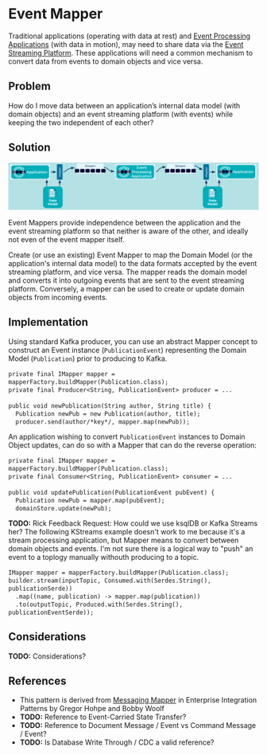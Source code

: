 # Event Mapper
Traditional applications (operating with data at rest) and [Event Processing Applications](event-processing-application.md) (with data in motion), may need to share data via the [Event Streaming Platform](../event-streaming/event-streaming-platform.md). These applications will need a common mechanism to convert data from events to domain objects and vice versa.

## Problem
How do I move data between an application’s internal data model (with domain objects) and an event streaming platform (with events) while keeping the two independent of each other?

## Solution
![event-mapper](../img/event-mapper.png)

Event Mappers provide independence between the application and the event streaming platform so that neither is aware of the other, and ideally not even of the event mapper itself.

Create (or use an existing) Event Mapper to map the Domain Model (or the application's internal data model) to the data formats accepted by the event streaming platform, and vice versa. The mapper reads the domain model and converts it into outgoing events that are sent to the event streaming platform. Conversely, a mapper can be used to create or update domain objects from incoming events.

## Implementation
Using standard Kafka producer, you can use an abstract Mapper concept to construct an Event instance (`PublicationEvent`) representing the Domain Model (`Publication`) prior to producing to Kafka.
```
private final IMapper mapper = mapperFactory.buildMapper(Publication.class);
private final Producer<String, PublicationEvent> producer = ...

public void newPublication(String author, String title) {
  Publication newPub = new Publication(author, title);
  producer.send(author/*key*/, mapper.map(newPub));
```

An application wishing to convert `PublicationEvent` instances to Domain Object updates, can do so with a Mapper that can do the reverse operation:
```
private final IMapper mapper = mapperFactory.buildMapper(Publication.class);
private final Consumer<String, PublicationEvent> consumer = ...

public void updatePublication(PublicationEvent pubEvent) {
  Publication newPub = mapper.map(pubEvent);
  domainStore.update(newPub);
```

**TODO:** Rick Feedback Request: How could we use ksqlDB or Kafka Streams her? The following KStreams example doesn't work to me because it's a stream processing application, but Mapper means to convert between domain objects and events. I'm not sure there is a logical way to "push" an event to a toplogy manually withouth producing to a topic.
```
IMapper mapper = mapperFactory.buildMapper(Publication.class);
builder.stream(inputTopic, Consumed.with(Serdes.String(), publicationSerde))
  .map((name, publication) -> mapper.map(publication))
  .to(outputTopic, Produced.with(Serdes.String(), publicationEventSerde));
```

## Considerations
**TODO:** Considerations?

## References
* This pattern is derived from [Messaging Mapper](https://www.enterpriseintegrationpatterns.com/patterns/messaging/MessagingMapper.html) in Enterprise Integration Patterns by Gregor Hohpe and Bobby Woolf
* **TODO:** Reference to Event-Carried State Transfer?
* **TODO:** Reference to Document Message / Event vs Command Message / Event?
* **TODO:** Is Database Write Through / CDC a valid reference?
